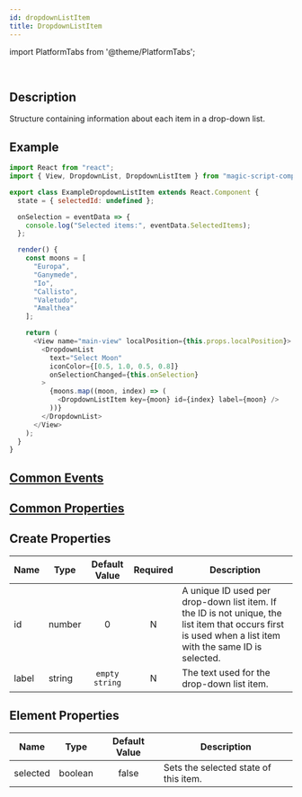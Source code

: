 ```yaml
---
id: dropdownListItem
title: DropdownListItem
---
```


import PlatformTabs from '@theme/PlatformTabs';

<PlatformTabs component='dropdownlistitem' />​

## Description

Structure containing information about each item in a drop-down list.

## Example

```javascript
import React from "react";
import { View, DropdownList, DropdownListItem } from "magic-script-components";

export class ExampleDropdownListItem extends React.Component {
  state = { selectedId: undefined };

  onSelection = eventData => {
    console.log("Selected items:", eventData.SelectedItems);
  };

  render() {
    const moons = [
      "Europa",
      "Ganymede",
      "Io",
      "Callisto",
      "Valetudo",
      "Amalthea"
    ];

    return (
      <View name="main-view" localPosition={this.props.localPosition}>
        <DropdownList
          text="Select Moon"
          iconColor={[0.5, 1.0, 0.5, 0.8]}
          onSelectionChanged={this.onSelection}
        >
          {moons.map((moon, index) => (
            <DropdownListItem key={moon} id={index} label={moon} />
          ))}
        </DropdownList>
      </View>
    );
  }
}
```

## [Common Events](../events/CommonEvents.md)

## [Common Properties](../types/Properties.md)

## Create Properties

| Name  | Type   | Default Value  | Required | Description                                                                                                                                               |
| ----- | ------ | :------------: | :------: | --------------------------------------------------------------------------------------------------------------------------------------------------------- |
| id    | number |       0        |    N     | A unique ID used per drop-down list item. If the ID is not unique, the list item that occurs first is used when a list item with the same ID is selected. |
| label | string | `empty string` |    N     | The text used for the drop-down list item.                                                                                                                |

## Element Properties

| Name     | Type    | Default Value | Description                           |
| -------- | ------- | :-----------: | ------------------------------------- |
| selected | boolean |     false     | Sets the selected state of this item. |
